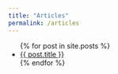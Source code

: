 ```yaml
---
title: "Articles"
permalink: /articles
---
```

<ul>
{% for post in site.posts %}
  <li><a href="{{ post.url }}">{{ post.title }}</a></li>
{% endfor %}
</ul>